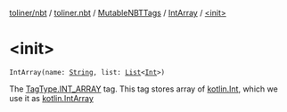 [toliner/nbt](../../../index.md) / [toliner.nbt](../../index.md) / [MutableNBTTags](../index.md) / [IntArray](index.md) / [&lt;init&gt;](./-init-.md)

# &lt;init&gt;

`IntArray(name: `[`String`](https://kotlinlang.org/api/latest/jvm/stdlib/kotlin/-string/index.html)`, list: `[`List`](https://kotlinlang.org/api/latest/jvm/stdlib/kotlin.collections/-list/index.html)`<`[`Int`](https://kotlinlang.org/api/latest/jvm/stdlib/kotlin/-int/index.html)`>)`

The [TagType.INT_ARRAY](../../-tag-type/-i-n-t_-a-r-r-a-y.md) tag.
This tag stores array of [kotlin.Int](https://kotlinlang.org/api/latest/jvm/stdlib/kotlin/-int/index.html), which we use it as [kotlin.IntArray](https://kotlinlang.org/api/latest/jvm/stdlib/kotlin/-int-array/index.html)

